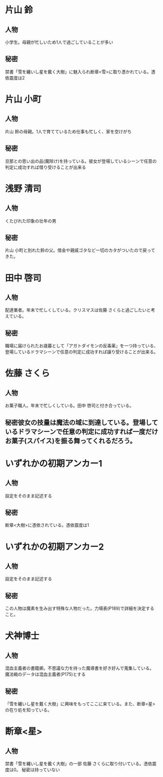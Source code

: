 # 片山 鈴
## 人物
小学生。母親が忙しいため1人で過ごしていることが多い
## 秘密
禁書「雪を纏いし星を戴く大樹」に魅入られ断章<雪>に取り憑かれている。憑依震度は2

# 片山 小町
## 人物
片山 鈴の母親。1人で育てているため仕事も忙しく、家を空けがち
## 秘密
旦那との思い出の品(魔除け)を持っている。彼女が登場しているシーンで任意の判定に成功すれば借り受けることが出来る

# 浅野 清司
## 人物
くたびれた印象の壮年の男
## 秘密
片山 小町と別れた鈴の父。借金や親戚ゴタなど一切のカタがついたので戻ってきた。

# 田中 啓司
## 人物
配達業者。年末で忙しくしている。クリスマスは佐藤 さくらと過ごしたいと考えている。
## 秘密
職場に届けられたお歳暮として「アガトダイモンの反毒薬」を一つ持っている、登場しているドラマシーンで任意の判定に成功すれば譲り受けることが出来る。

# 佐藤 さくら
## 人物
お菓子職人。年末で忙しくしている。田中 啓司と付き合っている。
## 秘密彼女の技量は魔法の域に到達している。登場しているドラマシーンで任意の判定に成功すれば一度だけお菓子(スパイス)を振る舞ってくれるだろう。


# いずれかの初期アンカー1
## 人物
設定をそのまま記述する
## 秘密
断章<大樹>に憑依されている。憑依震度は1

# いずれかの初期アンカー2
## 人物
設定をそのまま記述する
## 秘密
この人物は魔素を生み出す特殊な人物だった。力場表(P189)で詳細を決定すること。

# 犬神博士
## 人物
混血主義者の書籍卿。不思議な力を持った魔導書を好き好んで蒐集している。
魔法戦のデータは混血主義者(P175)とする
## 秘密
「雪を纏いし星を戴く大樹」に興味をもってここに来ている。また、断章<星>の在り処を知っている。

# 断章<星>
## 人物
禁書「雪を纏いし星を戴く大樹」の一部
佐藤 さくらに取り付いている。憑依震度は0。
秘密は持っていない

